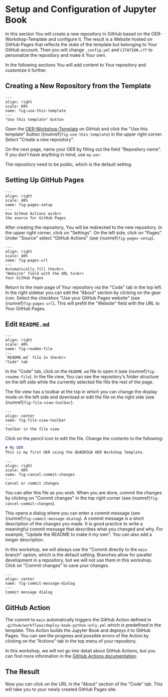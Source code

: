 # Setup and Configuration of Jupyter Book

In this section You will create a new repository in GitHub based on the OER-Workshop-Template and configure it. The result is a Website hosted on GitHub Pages that reflects the state of the template but belonging to Your GitHub account. Then you will change `_config.yml` and `CITATION.cff` to personalize the repository and make it Your own.

In the following sections You will add content to Your repository and customize it further.


## Creating a New Repository from the Template

```{figure} /assets/content/use_this_template_button.png
---
align: right
scale: 60%
name: fig-use-this-template
---
"Use this template" button
```
Open the <a href="https://github.com/quadriga-dk/OER-Workshop-Template/" target="_blank" class="external-link">OER-Workshop-Template</a> on GitHub and click the "Use this template" button ({numref}`fig-use-this-template`) in the upper right corner. Select "Create a new repository".

On the next page, name your OER by filling out the field "Repository name". If you don't have anything in mind, use `my-oer`.

The repository need to be public, which is the default setting.

## Setting Up GitHub Pages
```{figure} /assets/content/pages_source_actions.png
---
align: right
scale: 40%
name: fig-pages-setup
---
Use GitHub Actions as<br>
the source for GitHub Pages
```
After creating the repository, You will be redirected to the new repository. In the upper right corner, click on "Settings". On the left side, click on "Pages". Under "Source" select "GitHub Actions" (see {numref}`fig-pages-setup`).

```{figure} /assets/content/github_pages_url.png
---
align: right
scale: 40%
name: fig-pages-url
---
Automatically fill the<br>
"Website" field with the URL to<br>
Your GitHub Pages
```

Return to the main page of Your repository via the "Code" tab in the top left. In the right sidebar you can edit the "About" section by clicking on the gear icon. Select the checkbox "Use your GitHub Pages website" (see {numref}`fig-pages-url`). This will prefill the "Website" field with the URL to Your GitHub Pages.

## Edit `README.md`

```{figure} /assets/content/code_tab_readme_file.png
---
align: right
scale: 40%
name: fig-readme-file
---
`README.md` file in the<br>
"Code" tab
```
In the "Code" tab, click on the `README.md` file to open it (see {numref}`fig-readme-file`). In the file view, You can see the repository's folder structure on the left side while the currently selected file fills the rest of the page.

The file view has a toolbar at the top in which you can change the display mode on the left side and download or edit the file on the right side (see {numref}`fig-file-view-toolbar`).
```{figure} /assets/content/file_view_toolbar.png
---
align: center
name: fig-file-view-toolbar
---
Toolbar in the file view
```
Click on the pencil icon to edit the file. Change the contents to the following:

```markdown
# My OER
This is my first OER using the QUADRIGA OER Workshop Template.

```

```{figure} /assets/content/cancel_commit_changes.png
---
align: right
scale: 40%
name: fig-cancel-commit-changes
---
Cancel or commit changes
```

You can alter this file as you wish. When you are done, commit the changes by clicking on "Commit changes" in the top right corner (see {numref}`fig-cancel-commit-changes`). 

This opens a dialog where you can enter a commit message (see {numref}`fig-commit-message-dialog`). A commit message is a short description of the changes you made. It is good practice to write a meaningful commit message that describes what you changed and why. For example, "Update the README to make it my own". You can also add a longer description.

In this workshop, we will always use the "Commit directly to the `main` branch" option, which is the default setting. Branches allow for parallel development in a repository, but we will not use them in this workshop. Click on "Commit changes" to save your changes.

```{figure} /assets/content/commit_message_dialog.png
---
align: center
name: fig-commit-message-dialog
---
Commit message dialog
```

## GitHub Action
The commit to `main` automatically triggers the GitHub Action defined in `.github/workflows/deploy-book-python-only.yml` which is predefined in the template. This Action builds the Jupyter Book and deploys it to GitHub Pages. You can see the progress and possible errors of the Action by clicking on the "Actions" tab in the top menu of your repository.

In this workshop, we will not go into detail about GitHub Actions, but you can find more information in the <a href="https://docs.github.com/en/actions" target="_blank" class="external-link">GitHub Actions documentation</a>.

## The Result

Now you can click on the URL in the "About" section of the "Code" tab. This will take you to your newly created GitHub Pages site.
